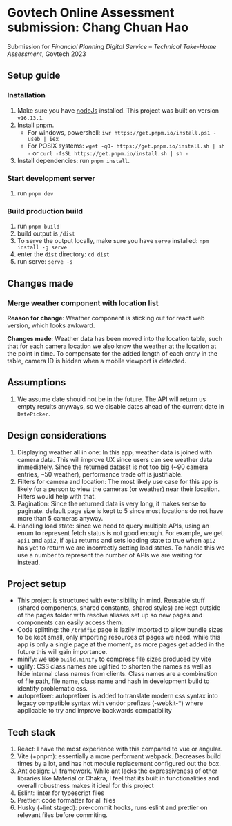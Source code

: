 # Govtech Online Assessment submission: Chang Chuan Hao

Submission for *Financial Planning Digital Service – Technical Take-Home Assessment*, Govtech 2023

## Setup guide

### Installation

1. Make sure you have [nodeJs](https://nodejs.org/en/) installed. This project was built on version `v16.13.1`.
2. Install [pnpm](https://pnpm.io/installation).
   - For windows, powershell: `iwr https://get.pnpm.io/install.ps1 -useb | iex`
   - For POSIX systems: `wget -qO- https://get.pnpm.io/install.sh | sh -` or `curl -fsSL https://get.pnpm.io/install.sh | sh -`
3. Install dependencies: run `pnpm install`.

### Start development server

1. run `pnpm dev`

### Build production build

1. run `pnpm build`
2. build output is `/dist`
3. To serve the output locally, make sure you have `serve` installed: `npm install -g serve`
4. enter the `dist` directory: `cd dist`
5. run serve: `serve -s`

## Changes made

### Merge weather component with location list

**Reason for change**: Weather component is sticking out for react web version, which looks awkward.

**Changes made**: Weather data has been moved into the location table, such that for each camera location
we also know the weather at the location at the point in time. To compensate for the added length of each
 entry in the table, camera ID is hidden when a mobile viewport is detected.

## Assumptions

1. We assume date should not be in the future. The API will return us empty results anyways, so we disable dates ahead of the current date in `DatePicker`.

## Design considerations

1. Displaying weather all in one: In this app, weather data is joined with camera data. This will improve UX since users can see weather data immediately. Since the returned dataset is not too big (~90 camera entries, ~50 weather), performance trade off is justifiable.
2. Filters for camera and location: The most likely use case for this app is likely for a person to view the cameras (or weather) near their location. Filters would help with that.
3. Pagination: Since the returned data is very long, it makes sense to paginate. default page size is kept to 5 since most locations do not have more than 5 cameras anyway.
4. Handling load state: since we need to query multiple APIs, using an enum to represent fetch status is not good enough. For example, we get `api1` and `api2`, if `api1` returns and sets loading state to true when `api2` has yet to return we are incorrectly setting load states. To handle this we use a number to represent the number of APIs we are waiting for instead.

## Project setup

- This project is structured with extensibility in mind. Reusable stuff (shared components, shared constants, shared styles) are kept outside of the pages folder with resolve aliases set up so new pages and components can easily access them.
- Code splitting: the `/traffic` page is lazily imported to allow bundle sizes to be kept small, only importing resources of pages we need. while this app is only a single page at the moment, as more pages get added in the future this will gain importance.
- minify: we use `build.minify` to compress file sizes produced by vite
- uglify: CSS class names are uglified to shorten the names as well as hide internal class names from clients. Class names are a combination of file path, file name, class name and hash in development build to identify problematic css.
- autoprefixer: autoprefixer is added to translate modern css syntax into legacy compatible syntax with vendor prefixes (-webkit-*) where applicable to try and improve backwards compatibility

## Tech stack

1. React: I have the most experience with this compared to vue or angular.
2. Vite (+pnpm): essentially a more performant webpack. Decreases build times by a lot, and has hot module replacement configured out the box.
3. Ant design: UI framework. While ant lacks the expressiveness of other libraries like Material or Chakra, I feel that its built in functionalities and overall robustness makes it ideal for this project
4. Eslint: linter for typescript files
5. Prettier: code formatter for all files
6. Husky (+lint staged): pre-commit hooks, runs eslint and prettier on relevant files before commiting.
